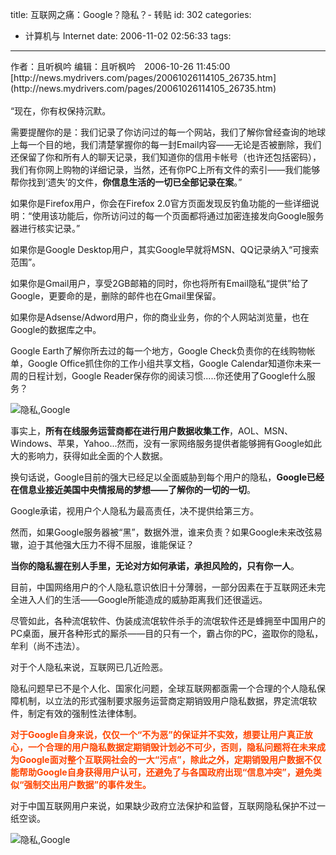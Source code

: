 title: 互联网之痛：Google？隐私？- 转贴
id: 302
categories:
  - 计算机与 Internet
date: 2006-11-02 02:56:33
tags:
---

<div id="msgcns!9697D6160EFEBC17!938" class="bvMsg"><div>作者：且听枫吟 编辑：且听枫吟　2006-10-26 11:45:00</div>
<div>[http://news.mydrivers.com/pages/20061026114105_26735.htm](http://news.mydrivers.com/pages/20061026114105_26735.htm)</div>
<div> </div>
<div>“现在，你有权保持沉默。

需要提醒你的是：我们记录了你访问过的每一个网站，我们了解你曾经查询的地球上每一个目的地，我们清楚掌握你的每一封Email内容——无论是否被删除，我们还保留了你和所有人的聊天记录，我们知道你的信用卡帐号（也许还包括密码），我们有你网上购物的详细记录，当然，还有你PC上所有文件的索引——我们能够帮你找到‘遗失’的文件，**你信息生活的一切已全部记录在案**。”

如果你是Firefox用户，你会在Firefox 2.0官方页面发现反钓鱼功能的一些详细说明：“使用该功能后，你所访问过的每一个页面都将通过加密连接发向Google服务器进行核实记录。”

如果你是Google Desktop用户，其实Google早就将MSN、QQ记录纳入“可搜索范围”。

如果你是Gmail用户，享受2GB邮箱的同时，你也将所有Email隐私“提供”给了Google，更要命的是，删除的邮件也在Gmail里保留。

如果你是Adsense/Adword用户，你的商业业务，你的个人网站浏览量，也在Google的数据库之中。

Google Earth了解你所去过的每一个地方，Google Check负责你的在线购物帐单，Google Office抓住你的工作小组共享文档，Google Calendar知道你未来一周的日程计划，Google Reader保存你的阅读习惯.....你还使用了Google什么服务？

![隐私,Google](http://vitrum.spaces.live.com/pages/images/20061026113617_92537.jpg)

事实上，**所有在线服务运营商都在进行用户数据收集工作**，AOL、MSN、Windows、苹果，Yahoo...然而，没有一家网络服务提供者能够拥有Google如此大的影响力，获得如此全面的个人数据。

换句话说，Google目前的强大已经足以全面威胁到每个用户的隐私，**Google已经在信息业接近美国中央情报局的梦想——了解你的一切的一切**。

Google承诺，视用户个人隐私为最高责任，决不提供给第三方。

然而，如果Google服务器被“黑”，数据外泄，谁来负责？如果Google未来改弦易辙，迫于其他强大压力不得不屈服，谁能保证？

**当你的隐私握在别人手里，无论对方如何承诺，承担风险的，只有你一人**。

目前，中国网络用户的个人隐私意识依旧十分薄弱，一部分因素在于互联网还未完全进入人们的生活——Google所能造成的威胁距离我们还很遥远。

尽管如此，各种流氓软件、伪装成流氓软件杀手的流氓软件还是蜂拥至中国用户的PC桌面，展开各种形式的厮杀——目的只有一个，霸占你的PC，盗取你的隐私，牟利（尚不违法）。

对于个人隐私来说，互联网已几近险恶。

隐私问题早已不是个人化、国家化问题，全球互联网都亟需一个合理的个人隐私保障机制，以立法的形式强制要求服务运营商定期销毁用户隐私数据，界定流氓软件，制定有效的强制性法律体制。

<font color="#ff4500">**对于Google自身来说，仅仅一个“不为恶”的保证并不实效，想要让用户真正放心，一个合理的用户隐私数据定期销毁计划必不可少，否则，隐私问题将在未来成为Google面对整个互联网社会的一大“污点”，除此之外，定期销毁用户数据不仅能帮助Google自身获得用户认可，还避免了与各国政府出现“信息冲突”，避免类似“强制交出用户数据”的事件发生。**</font>

对于中国互联网用户来说，如果缺少政府立法保护和监督，互联网隐私保护不过一纸空谈。

![隐私,Google](http://vitrum.spaces.live.com/pages/images/20061026113632_69394.jpg)</div></div>